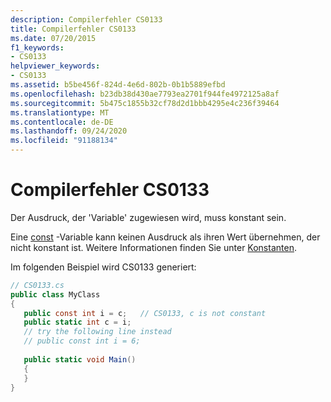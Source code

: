 ```yaml
---
description: Compilerfehler CS0133
title: Compilerfehler CS0133
ms.date: 07/20/2015
f1_keywords:
- CS0133
helpviewer_keywords:
- CS0133
ms.assetid: b5be456f-824d-4e6d-802b-0b1b5889efbd
ms.openlocfilehash: b23db38d430ae7793ea2701f944fe4972125a8af
ms.sourcegitcommit: 5b475c1855b32cf78d2d1bbb4295e4c236f39464
ms.translationtype: MT
ms.contentlocale: de-DE
ms.lasthandoff: 09/24/2020
ms.locfileid: "91188134"
---
```

# <a name="compiler-error-cs0133"></a>Compilerfehler CS0133

Der Ausdruck, der 'Variable' zugewiesen wird, muss konstant sein.  
  
 Eine [const](../language-reference/keywords/const.md) -Variable kann keinen Ausdruck als ihren Wert übernehmen, der nicht konstant ist. Weitere Informationen finden Sie unter [Konstanten](../programming-guide/classes-and-structs/constants.md).  
  
 Im folgenden Beispiel wird CS0133 generiert:  
  
```csharp  
// CS0133.cs  
public class MyClass  
{  
   public const int i = c;   // CS0133, c is not constant  
   public static int c = i;  
   // try the following line instead  
   // public const int i = 6;  
  
   public static void Main()  
   {  
   }  
}  
```
